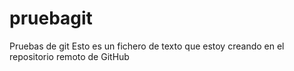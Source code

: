 # pruebagit
Pruebas de git
Esto es un fichero de texto 
que estoy creando en el repositorio
remoto de GitHub
